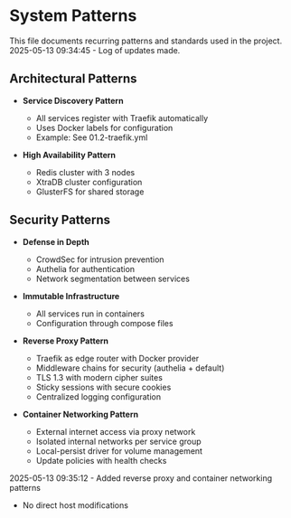 # System Patterns

This file documents recurring patterns and standards used in the project.
2025-05-13 09:34:45 - Log of updates made.

## Architectural Patterns

- **Service Discovery Pattern**

  - All services register with Traefik automatically
  - Uses Docker labels for configuration
  - Example: See 01.2-traefik.yml

- **High Availability Pattern**
  - Redis cluster with 3 nodes
  - XtraDB cluster configuration
  - GlusterFS for shared storage

## Security Patterns

- **Defense in Depth**

  - CrowdSec for intrusion prevention
  - Authelia for authentication
  - Network segmentation between services

- **Immutable Infrastructure**
  - All services run in containers
  - Configuration through compose files
- **Reverse Proxy Pattern**

  - Traefik as edge router with Docker provider
  - Middleware chains for security (authelia + default)
  - TLS 1.3 with modern cipher suites
  - Sticky sessions with secure cookies
  - Centralized logging configuration

- **Container Networking Pattern**
  - External internet access via proxy network
  - Isolated internal networks per service group
  - Local-persist driver for volume management
  - Update policies with health checks

2025-05-13 09:35:12 - Added reverse proxy and container networking patterns

- No direct host modifications
